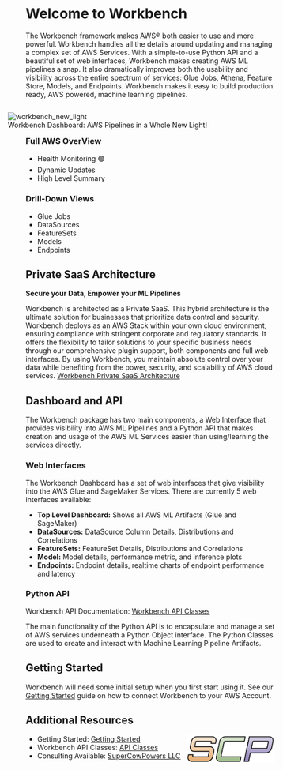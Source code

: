 # Welcome to Workbench
The Workbench framework makes AWS® both easier to use and more powerful. Workbench handles all the details around updating and managing a complex set of AWS Services. With a simple-to-use Python API and a beautiful set of web interfaces, Workbench makes creating AWS ML pipelines a snap. It also dramatically improves both the usability and visibility across the entire spectrum of services: Glue Jobs, Athena, Feature Store, Models, and Endpoints. Workbench makes it easy to build production ready, AWS powered, machine learning pipelines.

<figure style="float: right; width: 500px;">
<img alt="workbench_new_light" src="https://github.com/SuperCowPowers/workbench/assets/4806709/5f8b32a2-ed72-45f2-bd96-91b7bbbccff4">
<figcaption>Workbench Dashboard: AWS Pipelines in a Whole New Light!</figcaption>
</figure>

### Full AWS OverView
- Health Monitoring 🟢
- Dynamic Updates
- High Level Summary

### Drill-Down Views
- Glue Jobs
- DataSources
- FeatureSets
- Models
- Endpoints

## Private SaaS Architecture
**Secure your Data, Empower your ML Pipelines**

Workbench is architected as a Private SaaS. This hybrid architecture is the ultimate solution for businesses that prioritize data control and security. Workbench deploys as an AWS Stack within your own cloud environment, ensuring compliance with stringent corporate and regulatory standards. It offers the flexibility to tailor solutions to your specific business needs through our comprehensive plugin support, both components and full web interfaces. By using Workbench, you maintain absolute control over your data while benefiting from the power, security, and scalability of AWS cloud services. [Workbench Private SaaS Architecture](https://docs.google.com/presentation/d/1f_1gmE4-UAeUDDsoNdzK_d_MxALFXIkxORZwbJBjPq4/edit?usp=sharing)

## Dashboard and API

The Workbench package has two main components, a Web Interface that provides visibility into AWS ML PIpelines and a Python API that makes creation and usage of the AWS ML Services easier than using/learning the services directly.

### Web Interfaces
The Workbench Dashboard has a set of web interfaces that give visibility into the AWS Glue and SageMaker Services. There are currently 5 web interfaces available:


- **Top Level Dashboard:** Shows all AWS ML Artifacts (Glue and SageMaker)
- **DataSources:** DataSource Column Details, Distributions and Correlations
- **FeatureSets:** FeatureSet Details, Distributions and Correlations
- **Model:** Model details, performance metric, and inference plots
- **Endpoints:** Endpoint details, realtime charts of endpoint performance and latency

### Python API
Workbench API Documentation: [Workbench API Classes](api_classes/overview.md) 

The main functionality of the Python API is to encapsulate and manage a set of AWS services underneath a Python Object interface. The Python Classes are used to create and interact with Machine Learning Pipeline Artifacts.

## Getting Started
Workbench will need some initial setup when you first start using it. See our [Getting Started](getting_started/index.md) guide on how to connect Workbench to your AWS Account.


## Additional Resources

<img align="right" src="images/scp.png" width="180">

- Getting Started: [Getting Started](getting_started/index.md) 
- Workbench API Classes: [API Classes](api_classes/overview.md)
- Consulting Available: [SuperCowPowers LLC](https://www.supercowpowers.com)
